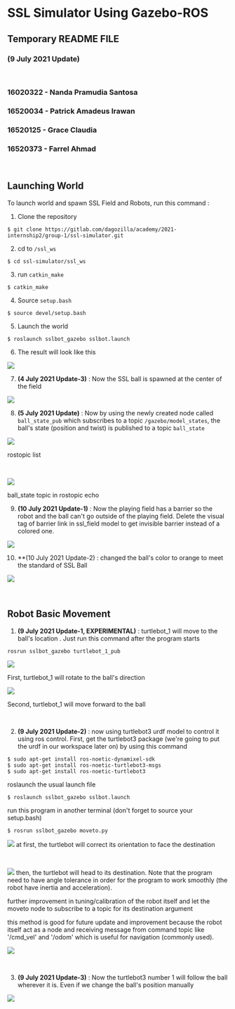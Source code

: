 # SSL Simulator Using Gazebo-ROS
## Temporary README FILE 
### (9 July 2021 Update)

<p>&nbsp;</p>

### 16020322 - Nanda Pramudia Santosa
### 16520034 - Patrick Amadeus Irawan
### 16520125 - Grace Claudia
### 16520373 - Farrel Ahmad

<p>&nbsp;</p>

## Launching World
To launch world and spawn SSL Field and Robots, run this command :
1. Clone the repository
```
$ git clone https://gitlab.com/dagozilla/academy/2021-internship2/group-1/ssl-simulator.git
```

2. cd to `/ssl_ws`
```
$ cd ssl-simulator/ssl_ws
```

3. run `catkin_make`
```
$ catkin_make
```

4. Source `setup.bash`
```
$ source devel/setup.bash
```

5. Launch the world
```
$ roslaunch sslbot_gazebo sslbot.launch
```

6. The result will look like this

![](https://i.ibb.co/9NCp2HV/Screenshot-from-2021-07-04-15-38-05.png)

7. **(4 July 2021 Update-3)** : Now the SSL ball is spawned at the center of the field 

![](https://i.ibb.co/jgPX5H7/Screenshot-from-2021-07-04-21-18-57.png)

8. **(5 July 2021 Update)** : Now by using the newly created node called `ball_state_pub` which subscribes to a topic `/gazebo/model_states`, the ball's state (position and twist) is published to a topic `ball_state` 

![](https://i.ibb.co/5r1SWfG/Screenshot-from-2021-07-05-23-23-51.png)

rostopic list

<p>&nbsp;</p>

![](https://i.ibb.co/BrQ9yVh/Screenshot-from-2021-07-05-23-22-20.png)

ball_state topic in rostopic echo  

9. **(10 July 2021 Update-1)** : Now the playing field has a barrier so the robot and the ball can't go outside of the playing field. Delete the visual tag of barrier link in ssl_field model to get invisible barrier instead of a colored one.  

![](https://i.ibb.co/pwq540G/Screenshot-from-2021-07-10-00-24-43.png)


10. **(10 July 2021 Update-2) : changed the ball's color to orange to meet the standard of SSL Ball

![](https://i.ibb.co/HpddYNW/Screenshot-from-2021-07-10-06-51-53.png)

<p>&nbsp;</p>

## Robot Basic Movement

1. **(9 July 2021 Update-1, EXPERIMENTAL)** : turtlebot_1 will move to the ball's location . Just run this command after the program starts
```
rosrun sslbot_gazebo turtlebot_1_pub
```

![](https://i.ibb.co/LgtGtJz/Screenshot-from-2021-07-09-18-15-38.png)

First, turtlebot_1 will rotate to the ball's direction

![](https://i.ibb.co/744P08V/Screenshot-from-2021-07-09-18-15-42.png)

Second, turtlebot_1 will move forward to the ball

<p>&nbsp;</p>

2. **(9 July 2021 Update-2)** : now using turtlebot3 urdf model to control it using ros control. First, get the turtlebot3 package (we're going to put the urdf in our workspace later on) by using this command
```
$ sudo apt-get install ros-noetic-dynamixel-sdk
$ sudo apt-get install ros-noetic-turtlebot3-msgs
$ sudo apt-get install ros-noetic-turtlebot3
```

roslaunch the usual launch file
```
$ roslaunch sslbot_gazebo sslbot.launch
```

run this program in another terminal (don't forget to source your setup.bash)
```
$ rosrun sslbot_gazebo moveto.py
```

![](https://i.ibb.co/0MkdMr7/robot-mutar.png)
at first, the turtlebot will correct its orientation to face the destination

<p>&nbsp;</p>

![](https://i.ibb.co/s9DxJYv/robot-jalan.png)
then, the turtlebot will head to its destination. Note that the program need to have angle tolerance in order for the program to work smoothly (the robot have inertia and acceleration).  

further improvement in tuning/calibration of the robot itself and let the moveto node to subscribe to a topic for its destination argument

this method is good for future update and improvement because the robot itself act as a node and receiving message from command topic like '/cmd_vel' and '/odom' which is useful for navigation (commonly used).  

![](https://i.ibb.co/hV4FDjJ/Screenshot-from-2021-07-09-21-15-36.png)

<p>&nbsp;</p>

3. **(9 July 2021 Update-3)** : Now the turtlebot3 number 1 will follow the ball wherever it is. Even if we change the ball's position manually

![](https://i.ibb.co/0n9djW2/Screenshot-from-2021-07-09-22-37-51.png)
